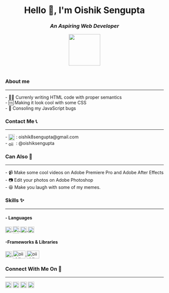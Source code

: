    <h1 align="center">Hello 👋, I'm Oishik Sengupta</h1>
    <h3 align="center">
      <i>An Aspiring Web Developer</i>
    </h3>
    <div id="header" align="center">
    <img src="https://media.giphy.com/media/M9gbBd9nbDrOTu1Mqx/giphy.gif" width="100"/>
   </div>
    <br />
    <h3>About me</h3>
    <hr>
    <p>
      - 👨‍💻 Currenly writing HTML code with proper semantics<br />
      - 🆒 Making it look cool with some CSS <br />
      - 🍨 Consoling my JavaScript bugs <br />
    </p>
    <h3>Contact Me 📞</h3>
    <hr>
    <p>
      - <img
        align="center"
        src="https://img.icons8.com/external-justicon-flat-justicon/64/000000/external-gmail-social-media-justicon-flat-justicon.png"
        alt="oiishik"
        height="20"
        width="20"
      /> : oishik8sengupta@gmail.com<br />
      - <img
        align="center"
        src="https://img.icons8.com/external-justicon-flat-justicon/64/000000/external-linkedin-social-media-justicon-flat-justicon.png"
        alt="oiishik"
        height="15"
        width="20"
      /> : @oishiksengupta<br />
    </p>
    <h3>Can Also 💪</h3>
    <hr>
    <p>
      - 📹 Make some cool videos on Adobe Premiere Pro and Adobe After
      Effects<br />
      - 📷 Edit your photos on Adobe Photoshop <br />
      - 😆 Make you laugh with some of my memes. <br />
    </p>
    <h3>Skills ✨</h3><hr>
    <h4>- Languages</h4>
     <a href="#">
        <img
      align="center"
      src="https://img.icons8.com/color/48/000000/html-5--v1.png"
      alt="oiishik"
      margin="0 10px"
      height="20"
      width="20"
    />
    </a>
    <a href="#">
        <img
        align="center"
        src="https://img.icons8.com/color/48/000000/css3.png"
        alt="oiishik"
        margin="0 10px"
        height="22"
        width="20"
      />  
    </a>
    <a href="#">
        <img
        align="center"
        src="https://img.icons8.com/color/48/000000/javascript--v1.png"
        alt="oiishik"
        margin="0 10px"
        height="20"
        width="20"
      />
    </a>
    <a href="#">
        <img
      align="center"
      src="https://img.icons8.com/color/48/000000/java-coffee-cup-logo--v1.png"
      alt="oiishik"
      margin="0 10px"
      height="20"
      width="20"
    />
    </a>
    <h4>-Frameworks & Libraries</h4>
    <a href="#">
      <img
      align="center"
      src="https://img.icons8.com/office/16/000000/react.png"
      alt="oiishik"
      margin="0 10px"
      height="20"
      width="20"
      />
   </a>
   <a href="#">
      <img
      align="center"
      src="https://i0.wp.com/e4developer.com/wp-content/uploads/2018/01/spring-boot.png?w=810&ssl=1"
      alt="oiishik"
      margin="0 10px"
      height="25"
      width="40"
      />
   </a>
   <a href="#">
      <img
      align="center"
      src="https://img.icons8.com/color/452/mysql-logo.png"
      alt="oiishik"
      margin="0 10px"
      height="25"
      width="40"
      />
   </a>
    <h3>Connect With Me On 📱</h3><hr>
    <p>
      <a href="https://instagram.com/oiishik" target="_blank"
        ><img
          align="center"
          src="https://img.icons8.com/fluency/48/000000/instagram-new.png"
          alt="oiishik"
          margin="0 10px"
          height="20"
          width="20"
      /></a>
      <a href="https://twitter.com/oiishik" target="_blank"
        ><img
          align="center"
          src="https://img.icons8.com/color/48/000000/twitter--v2.png"
          alt="oiishik"
          margin="0 10px"
          height="20"
          width="20"
      /></a>
      <a href="https://facebook.com/oiishik" target="_blank"
        ><img
          align="center"
          src="https://img.icons8.com/fluency/48/000000/facebook-new.png"
          alt="oiishik"
          margin="0 10px"
          height="20"
          width="20"
      /></a>
      <a href="https://youtube.com/oiishik" target="_blank"
        ><img
          align="center"
          src="https://img.icons8.com/color/48/000000/youtube-play.png"
          alt="oiishik"
          margin="0 30px"
          height="20"
          width="20"
      /></a>
    </p>
   
